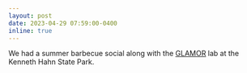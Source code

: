 ```yaml
---
layout: post
date: 2023-04-29 07:59:00-0400
inline: true
---
```


We had a summer barbecue social along with the <a href="https://glamor-usc.github.io/">GLAMOR</a> lab at the Kenneth Hahn State Park.
